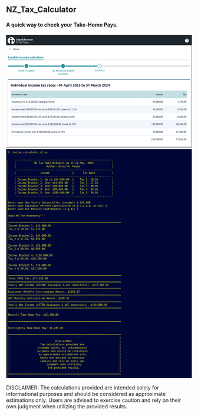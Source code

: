 ## NZ_Tax_Calculator

#### A quick way to check your Take-Home Pays.

![](img/ird_sample_paye.png)
![](img/nz_tax_calculator_v2_py.png)

DISCLAIMER: The calculations provided are intended solely for informational purposes and should be considered as approximate estimations only. Users are advised to exercise caution and rely on their own judgment when utilizing the provided results. 
